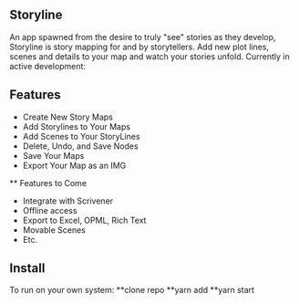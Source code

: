 ## Storyline

An app spawned from the desire to truly "see" stories as they develop, Storyline is story mapping for and by storytellers. Add new plot lines, scenes and details to your map and watch your stories unfold. Currently in active development:

## Features

 - Create New Story Maps
 - Add Storylines to Your Maps
 - Add Scenes to Your StoryLines
 - Delete, Undo, and Save Nodes
 - Save Your Maps
 - Export Your Map as an IMG

 ** Features to Come

 - Integrate with Scrivener
 - Offline access
 - Export to Excel, OPML, Rich Text
 - Movable Scenes
 - Etc.

## Install

To run on your own system:
  **clone repo
  **yarn add
  **yarn start
